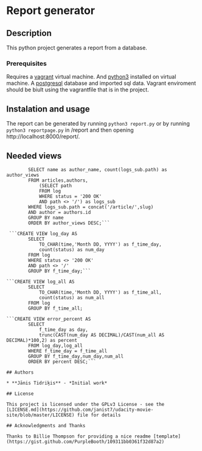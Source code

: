 # Report generator

## Description

This python project generates a report from a database.

### Prerequisites

Requires a [vagrant](https://www.vagrantup.com/downloads.html) virtual machine.
And [python3](https://www.python.org/downloads/) installed on virtual machine.
A [postgresql](https://www.postgresql.org/download/) database and imported sql data.
Vagrant enviroment should be biult using the vagrantfile that is in the project.

## Instalation and usage

The report can be generated by running ``` python3 report.py ``` or by running ``` python3 reportpage.py ``` in /report and
then opening http://localhost:8000/report/.

## Needed views

```CREATE VIEW popular_article_authors AS
    	SELECT name as author_name, count(logs_sub.path) as author_views
    	FROM articles,authors,
	        (SELECT path
	        FROM log
	        WHERE status = '200 OK'
	        AND path <> '/') as logs_sub
    	WHERE logs_sub.path = concat('/article/',slug)
    	AND author = authors.id
    	GROUP BY name
    	ORDER BY author_views DESC;```

 ```CREATE VIEW log_day AS
        SELECT
            TO_CHAR(time,'Month DD, YYYY') as f_time_day,
            count(status) as num_day
        FROM log
        WHERE status <> '200 OK'
        AND path <> '/'
        GROUP BY f_time_day;```

```CREATE VIEW log_all AS
        SELECT
            TO_CHAR(time,'Month DD, YYYY') as f_time_all,
            count(status) as num_all
        FROM log
        GROUP BY f_time_all;

```CREATE VIEW error_percent AS
    	SELECT
        	f_time_day as day,
        	trunc(CAST(num_day AS DECIMAL)/CAST(num_all AS DECIMAL)*100,2) as percent
    	FROM log_day,log_all
    	WHERE f_time_day = f_time_all
    	GROUP BY f_time_day,num_day,num_all
    	ORDER BY percent DESC;```

## Authors

* **Jānis Tidriķis** - *Initial work*

## License

This project is licensed under the GPLv3 License - see the [LICENSE.md](https://github.com/janist7/udacity-movie-site/blob/master/LICENSE) file for details

## Acknowledgments and Thanks

Thanks to Billie Thompson for providing a nice readme [template](https://gist.github.com/PurpleBooth/109311bb0361f32d87a2)